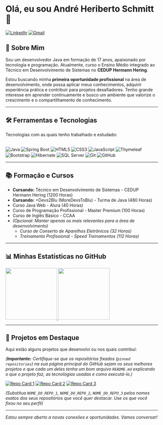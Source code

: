 # Olá, eu sou André Heriberto Schmitt 👋

[![LinkedIn](https://img.shields.io/badge/-LinkedIn-%230077B5?style=for-the-badge&logo=linkedin&logoColor=white)](https://www.linkedin.com/in/andré-heriberto-schmitt-2a9ba9210/)
[![Gmail](https://img.shields.io/badge/Gmail-D14836?style=for-the-badge&logo=gmail&logoColor=white)](mailto:contato.schmitt.andre23@gmail.com)
<!-- Opcional: Adicione outros links relevantes, como Portfólio, se tiver -->
<!-- [![Instagram](https://img.shields.io/badge/-Instagram-%23E4405F?style=for-the-badge&logo=instagram&logoColor=white)](https://instagram.com/andrebr56/) -->
<!-- [![YouTube](https://img.shields.io/badge/YouTube-FF0000?style=for-the-badge&logo=youtube&logoColor=white)](https://www.youtube.com/@cargaeletronica9002) -->

## 🚀 Sobre Mim

Sou um desenvolvedor Java em formação de 17 anos, apaixonado por tecnologia e programação. Atualmente, curso o Ensino Médio integrado ao Técnico em Desenvolvimento de Sistemas no **CEDUP Hermann Hering**.

Estou buscando minha **primeira oportunidade profissional** na área de desenvolvimento, onde possa aplicar meus conhecimentos, adquirir experiência prática e contribuir para projetos desafiadores. Tenho grande interesse em aprender continuamente e busco um ambiente que valorize o crescimento e o compartilhamento de conhecimento.

---

## 🛠️ Ferramentas e Tecnologias

Tecnologias com as quais tenho trabalhado e estudado:

<div style="display: inline_block"><br/>
  <!-- Backend & Framework -->
  <img align="center" alt="Java" src="https://img.shields.io/badge/Java-ED8B00?style=for-the-badge&logo=openjdk&logoColor=black" title="Java">
  <img align="center" alt="Spring Boot" src="https://img.shields.io/badge/Spring_Boot-6DB33F?style=for-the-badge&logo=spring-boot&logoColor=white" title="Spring Boot">

  <!-- Frontend & Templating -->
  <img align="center" alt="HTML5" src="https://img.shields.io/badge/HTML5-E34F26?style=for-the-badge&logo=html5&logoColor=white" title="HTML5">
  <img align="center" alt="CSS3" src="https://img.shields.io/badge/CSS3-1572B6?style=for-the-badge&logo=css3&logoColor=white" title="CSS3">
   <img align="center" alt="JavaScript" src="https://img.shields.io/badge/JavaScript-F7DF1E?style=for-the-badge&logo=javascript&logoColor=black" title="JavaScript">
   <img align="center" alt="Thymeleaf" src="https://img.shields.io/badge/Thymeleaf-005F0F?style=for-the-badge&logo=thymeleaf&logoColor=white" title="Thymeleaf">
   <img align="center" alt="Bootstrap" src="https://img.shields.io/badge/Bootstrap-7952B3?style=for-the-badge&logo=bootstrap&logoColor=white" title="Bootstrap">
   <!-- <img align="center" alt="jQuery" src="https://img.shields.io/badge/jQuery-0769AD?style=for-the-badge&logo=jquery&logoColor=white" title="jQuery"> --> <!-- jQuery é menos moderno, talvez remover se não for foco -->

   <!-- Persistência -->
   <img align="center" alt="Hibernate" src="https://img.shields.io/badge/Hibernate-59666C?style=for-the-badge&logo=hibernate&logoColor=white" title="Hibernate">
   <img align="center" alt="SQL Server" src="https://img.shields.io/badge/SQL_Server-CC2927?style=for-the-badge&logo=microsoftsqlserver&logoColor=white" title="Microsoft SQL Server">
   <!-- Se usar outros bancos, adicione ou substitua -->
   <!-- <img align="center" alt="MYSQL" src="https://img.shields.io/badge/MySQL-00000F?style=for-the-badge&logo=mysql&logoColor=white" title="MySQL"> -->
   <!-- <img align="center" alt="PostgreSQL" src="https://img.shields.io/badge/PostgreSQL-316192?style=for-the-badge&logo=postgresql&logoColor=white" title="PostgreSQL"> -->

   <!-- Ferramentas & Versionamento -->
   <img align="center" alt="Git" src="https://img.shields.io/badge/Git-F05032?style=for-the-badge&logo=git&logoColor=white" title="Git">
   <img align="center" alt="GitHub" src="https://img.shields.io/badge/GitHub-181717?style=for-the-badge&logo=github&logoColor=white" title="GitHub">
   <!-- <img align="center" alt="Maven" src="https://img.shields.io/badge/Maven-C71A36?style=for-the-badge&logo=apachemaven&logoColor=white" title="Maven"> --> <!-- Adicione se usar -->

</div>

---

## 📚 Formação e Cursos

*   **Cursando:** Técnico em Desenvolvimento de Sistemas - CEDUP Hermann Hering (1200 Horas)
*   **Cursando:** +Devs2Blu (MoreDevsToBlu) - Turma de Java (480 Horas)
*   Curso Java Web - Alura (40 Horas)
*   Curso de Programação Profissional - Master Premium (100 Horas)
*   Curso de Inglês Básico - CCAA
*   *(Opcional: Manter apenas os mais relevantes para a área de desenvolvimento)*
    *   *Curso de Conserto de Aparelhos Eletrônicos (32 Horas)*
    *   *Treinamento Profissional - Speed Treinamentos (112 Horas)*

---

## 📊 Minhas Estatísticas no GitHub

<div>
  <a href="https://github.com/andre8756">
  <img loading="lazy" height="170em" src="https://github-readme-stats.vercel.app/api?username=andre8756&show_icons=true&theme=dracula&include_all_commits=true&count_private=true"/>
  <img loading="lazy" height="170em" src="https://github-readme-stats.vercel.app/api/top-langs/?username=andre8756&layout=compact&langs_count=7&theme=dracula"/>
  </a>
</div>

---

## 🚀 Projetos em Destaque

Aqui estão alguns projetos que desenvolvi ou nos quais contribuí:

*(**Importante:** Certifique-se que os repositórios fixados (`pinned repositories`) na sua página principal do GitHub sejam os seus melhores projetos e que cada um deles tenha um bom arquivo `README.md` explicando o que o projeto faz, as tecnologias usadas e como executá-lo.)*

[![Repo Card 1](https://github-readme-stats.vercel.app/api/pin/?username=andre8756&repo=NOME_DO_REPO_1&bg_color=0d1412&border_color=fff&show_icons=true&icon_color=5005D5&title_color=80D500&text_color=FFF)](https://github.com/andre8756/NOME_DO_REPO_1)
[![Repo Card 2](https://github-readme-stats.vercel.app/api/pin/?username=andre8756&repo=NOME_DO_REPO_2&bg_color=0d1412&border_color=fff&show_icons=true&icon_color=5005D5&title_color=80D500&text_color=FFF)](https://github.com/andre8756/NOME_DO_REPO_2)
[![Repo Card 3](https://github-readme-stats.vercel.app/api/pin/?username=andre8756&repo=NOME_DO_REPO_3&bg_color=0d1412&border_color=fff&show_icons=true&icon_color=5005D5&title_color=80D500&text_color=FFF)](https://github.com/andre8756/NOME_DO_REPO_3)

*(Substitua `NOME_DO_REPO_1`, `NOME_DO_REPO_2`, `NOME_DO_REPO_3` pelos nomes exatos dos seus repositórios que você quer destacar. Use os que você fixou no seu perfil)*

---

*Estou sempre aberto a novas conexões e oportunidades. Vamos conversar!*
